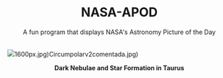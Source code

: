 <div align="center">
  <h1>
    NASA-APOD
  </h1>
</div>
  
<div align="center">
  A fun program that displays NASA's Astronomy Picture of the Day
</div>

<br>

![](https://apod.nasa.gov/apod/image/2303/TaurusDust_Chander_4096.jpg)1600px.jpg)Circumpolarv2comentada.jpg)

<p align = "center">
  <b>Dark Nebulae and Star Formation in Taurus</b>
</p>
